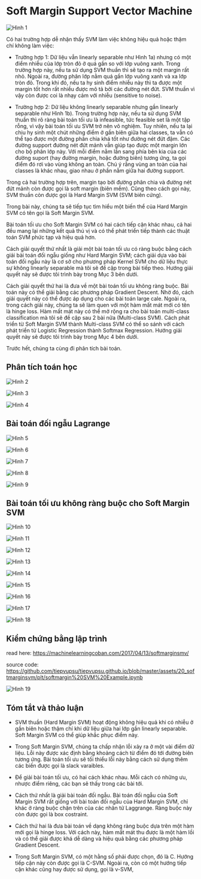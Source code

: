 # Soft Margin Support Vector Machine

![Hình 1](https://github.com/lacie-life/ML-basic/blob/master/Lesson-16/img/1.PNG?raw=true)

Có hai trường hợp dễ nhận thấy SVM làm việc không hiệu quả hoặc thậm chí không làm việc:

+ Trường hợp 1: Dữ liệu vẫn linearly separable như Hình 1a) nhưng có một điểm nhiễu của lớp tròn đỏ ở quá gần so với lớp vuông xanh. Trong trường hợp này, nếu ta sử dụng SVM thuần thì sẽ tạo ra một margin rất nhỏ. Ngoài ra, đường phân lớp nằm quá gần lớp vuông xanh và xa lớp tròn đỏ. Trong khi đó, nếu ta hy sinh điểm nhiễu này thì ta được một margin tốt hơn rất nhiều được mô tả bởi các đường nét đứt. SVM thuần vì vậy còn được coi là nhạy cảm với nhiễu (sensitive to noise).

+ Trường hợp 2: Dữ liệu không linearly separable nhưng gần linearly separable như Hình 1b). Trong trường hợp này, nếu ta sử dụng SVM thuần thì rõ ràng bài toán tối ưu là infeasible, tức feasible set là một tập rỗng, vì vậy bài toán tối ưu SVM trở nên vô nghiệm. Tuy nhiên, nếu ta lại chịu hy sinh một chút những điểm ở gần biên giữa hai classes, ta vẫn có thể tạo được một đường phân chia khá tốt như đường nét đứt đậm. Các đường support đường nét đứt mảnh vẫn giúp tạo được một margin lớn cho bộ phân lớp này. Với mỗi điểm nằm lần sang phía bên kia của các đường suport (hay đường margin, hoặc đường biên) tương ứng, ta gọi điểm đó rơi vào vùng không an toàn. Chú ý rằng vùng an toàn của hai classes là khác nhau, giao nhau ở phần nằm giữa hai đường support.

Trong cả hai trường hợp trên, margin tạo bởi đường phân chia và đường nét đứt mảnh còn được gọi là soft margin (biên mềm). Cũng theo cách gọi này, SVM thuần còn được gọi là Hard Margin SVM (SVM biên cứng).

Trong bài này, chúng ta sẽ tiếp tục tìm hiểu một biến thể của Hard Margin SVM có tên gọi là Soft Margin SVM.

Bài toán tối ưu cho Soft Margin SVM có hai cách tiếp cận khác nhau, cả hai đều mang lại những kết quả thú vị và có thể phát triển tiếp thành các thuật toán SVM phức tạp và hiệu quả hơn.

Cách giải quyết thứ nhất là giải một bài toán tối ưu có ràng buộc bằng cách giải bài toán đối ngẫu giống như Hard Margin SVM; cách giải dựa vào bài toán đối ngẫu này là cơ sở cho phương pháp Kernel SVM cho dữ liệu thực sự không linearly separable mà tôi sẽ đề cập trong bài tiếp theo. Hướng giải quyết này sẽ được tôi trình bày trong Mục 3 bên dưới.

Cách giải quyết thứ hai là đưa về một bài toán tối ưu không ràng buộc. Bài toán này có thể giải bằng các phương pháp Gradient Descent. Nhờ đó, cách giải quyết này có thể được áp dụng cho các bài toán large cale. Ngoài ra, trong cách giải này, chúng ta sẽ làm quen với một hàm mất mát mới có tên là hinge loss. Hàm mất mát này có thể mở rộng ra cho bài toán multi-class classification mà tôi sẽ đề cập sau 2 bài nữa (Multi-class SVM). Cách phát triển từ Soft Margin SVM thành Multi-class SVM có thể so sánh với cách phát triển từ Logistic Regression thành Softmax Regression. Hướng giải quyết này sẽ được tôi trình bày trong Mục 4 bên dưới.

Trước hết, chúng ta cùng đi phân tích bài toán.

## Phân tích toán học

![Hình 2](https://github.com/lacie-life/ML-basic/blob/master/Lesson-16/img/2.PNG?raw=true)

![Hình 3](https://github.com/lacie-life/ML-basic/blob/master/Lesson-16/img/3.PNG?raw=true)

![Hình 4](https://github.com/lacie-life/ML-basic/blob/master/Lesson-16/img/4.PNG?raw=true)

## Bài toán đối ngẫu Lagrange

![Hình 5](https://github.com/lacie-life/ML-basic/blob/master/Lesson-16/img/5.PNG?raw=true)

![Hình 6](https://github.com/lacie-life/ML-basic/blob/master/Lesson-16/img/6.PNG?raw=true)

![Hình 7](https://github.com/lacie-life/ML-basic/blob/master/Lesson-16/img/7.PNG?raw=true)

![Hình 8](https://github.com/lacie-life/ML-basic/blob/master/Lesson-16/img/8.PNG?raw=true)

![Hình 9](https://github.com/lacie-life/ML-basic/blob/master/Lesson-16/img/9.PNG?raw=true)

## Bài toán tối ưu không ràng buộc cho Soft Margin SVM

![Hình 10](https://github.com/lacie-life/ML-basic/blob/master/Lesson-16/img/10.PNG?raw=true)

![Hình 11](https://github.com/lacie-life/ML-basic/blob/master/Lesson-16/img/11.PNG?raw=true)

![Hình 12](https://github.com/lacie-life/ML-basic/blob/master/Lesson-16/img/12.PNG?raw=true)

![Hình 13](https://github.com/lacie-life/ML-basic/blob/master/Lesson-16/img/13.PNG?raw=true)

![Hình 14](https://github.com/lacie-life/ML-basic/blob/master/Lesson-16/img/14.PNG?raw=true)

![Hình 15](https://github.com/lacie-life/ML-basic/blob/master/Lesson-16/img/15.PNG?raw=true)

![Hình 16](https://github.com/lacie-life/ML-basic/blob/master/Lesson-16/img/16.PNG?raw=true)

![Hình 17](https://github.com/lacie-life/ML-basic/blob/master/Lesson-16/img/17.PNG?raw=true)

![Hình 18](https://github.com/lacie-life/ML-basic/blob/master/Lesson-16/img/18.PNG?raw=true)

## Kiểm chứng bằng lập trình

read here: https://machinelearningcoban.com/2017/04/13/softmarginsmv/

source code: https://github.com/tiepvupsu/tiepvupsu.github.io/blob/master/assets/20_softmarginsvm/plt/softmargin%20SVM%20Example.ipynb

![Hình 19](https://github.com/lacie-life/ML-basic/blob/master/Lesson-16/img/19.PNG?raw=true)

## Tóm tắt và thảo luận

+ SVM thuần (Hard Margin SVM) hoạt động không hiệu quả khi có nhiễu ở gần biên hoặc thậm chí khi dữ liệu giữa hai lớp gần linearly separable. Soft Margin SVM có thể giúp khắc phục điểm này.

+ Trong Soft Margin SVM, chúng ta chấp nhận lỗi xảy ra ở một vài điểm dữ liệu. Lỗi này được xác định bằng khoảng cách từ điểm đó tới đường biên tương ứng. Bài toán tối ưu sẽ tối thiểu lỗi này bằng cách sử dụng thêm các biến được gọi là slack varaibles.

+ Để giải bài toán tối ưu, có hai cách khác nhau. Mỗi cách có những ưu, nhược điểm riêng, các bạn sẽ thấy trong các bài tới.

+ Cách thứ nhất là giải bài toán đối ngẫu. Bài toán đối ngẫu của Soft Margin SVM rất giống với bài toán đối ngẫu của Hard Margin SVM, chỉ khác ở ràng buộc chặn trên của các nhân tử Laggrange. Ràng buộc này còn được gọi là box costraint.

+ Cách thứ hai là đưa bài toán về dạng không ràng buộc dựa trên một hàm mới gọi là hinge loss. Với cách này, hàm mất mát thu được là một hàm lồi và có thể giải được khá dễ dàng và hiệu quả bằng các phương pháp Gradient Descent.

+ Trong Soft Margin SVM, có một hằng số phải được chọn, đó là C. Hướng tiếp cận này còn được gọi là C-SVM. Ngoài ra, còn có một hướng tiếp cận khác cũng hay được sử dụng, gọi là ν-SVM,



